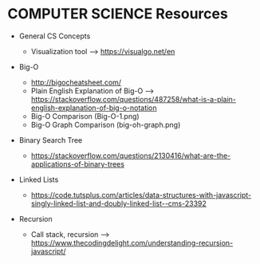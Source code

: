 # COMPUTER SCIENCE Resources

* General CS Concepts

  * Visualization tool --> https://visualgo.net/en

* Big-O

  * http://bigocheatsheet.com/
  * Plain English Explanation of Big-O --> https://stackoverflow.com/questions/487258/what-is-a-plain-english-explanation-of-big-o-notation
  * Big-O Comparison (Big-O-1.png)
  * Big-O Graph Comparison (big-oh-graph.png)

* Binary Search Tree

  * https://stackoverflow.com/questions/2130416/what-are-the-applications-of-binary-trees

* Linked Lists

  * https://code.tutsplus.com/articles/data-structures-with-javascript-singly-linked-list-and-doubly-linked-list--cms-23392

* Recursion

  * Call stack, recursion --> https://www.thecodingdelight.com/understanding-recursion-javascript/
